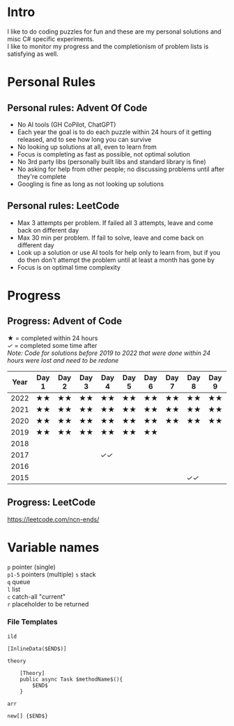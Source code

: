 # Intro

I like to do coding puzzles for fun and these are my personal solutions and misc C# specific experiments.   
I like to monitor my progress and the completionism of problem lists is satisfying as well.  

# Personal Rules

## Personal rules: Advent Of Code
- No AI tools (GH CoPilot, ChatGPT)
- Each year the goal is to do each puzzle within 24 hours of it getting released, and to see how long you can survive
- No looking up solutions at all, even to learn from
- Focus is completing as fast as possible, not optimal solution
- No 3rd party libs (personally built libs and standard library is fine)
- No asking for help from other people; no discussing problems until after they're complete
- Googling is fine as long as not looking up solutions

## Personal rules: LeetCode
- Max 3 attempts per problem. If failed all 3 attempts, leave and come back on different day
- Max 30 min per problem. If fail to solve, leave and come back on different day
- Look up a solution or use AI tools for help only to learn from, but if you do then don't attempt the problem until at least a month has gone by
- Focus is on optimal time complexity

# Progress

## Progress: Advent of Code

**★**  = completed within 24 hours  
*✓* = completed some time after  
*Note: Code for solutions before 2019 to 2022 that were done within 24 hours were lost and need to be redone*

| Year | Day 1 | Day 2 | Day 3 | Day 4 | Day 5 | Day 6 | Day 7 | Day 8 | Day 9 | Day 10 | Day 11 | Day 12 | Day 13 | Day 14 | Day 15 | Day 16 | Day 17 | Day 18 | Day 19 | Day 20 | Day 21 | Day 22 | Day 23 | Day 24 | Day 25 |
|------|-------|-------|-------|------|------|-------|-------|-----|-------|--------|--------|-------|--------|--------|--------|--------|--------|--------|--------|--------|--------|--------|--------|--------|--------|
| 2022 |   **★★**   |   **★★**    |   **★★**    |   **★★**  |    **★★**  |    **★★**   |  **★★**     |   **★★**  |   **★★**    |    **★★**    |     **★★**   | **★★** |    **★***✓*    |        |        |        |        |        |        |        |        |        |        |        |        |
| 2021 |   **★★**   |  **★★**     |   **★★**    |   **★★**  |   **★★**   |   **★★**    |   **★★**    |   **★★**  |     **★★**  |    **★★**    |   **★★**     | **★★** |     **★★**   |    **★★**    |   **★★**     |     **★***✓*   |        |        |        |        |        |        |        |        |        |
| 2020 |    **★★**    |    **★★**    |     **★★**   |      **★★** |     **★★**  |    **★★**    |     **★★**   |  **★★**    |    **★★**    |        |        |       |        |        |        |        |        |        |        |        |        |        |        |        |        |
| 2019 |    **★★**    |    **★★**    |     **★★**   |     **★★** |    **★★**   |     **★★**   |       |     |       |        |        |       |        |        |        |        |        |        |        |        |        |        |        |        |        |
| 2018 |       |       |       |      |      |       |       |     |       |        |        |       |        |        |        |        |        |        |        |        |        |        |        |        |        |
| 2017 |       |       |       | *✓✓* |      |       |       |     |       |        |        | *✓✓*  |        |        |        |        |        |        |        |        |        |        |        |        |        |
| 2016 |       |       |       |      |      |       |       |     |       |        |        |       |        |        |        |        |        |        |        |        |        |        |        |        |        |
| 2015 |   |   |   |   |  |   |       |   *✓✓*  |       |        |        |       |        |        |        |        |        |        |        |        |        |        |        |        |        |

## Progress: LeetCode

https://leetcode.com/ncn-ends/

# Variable names
`p` pointer (single)  
`p1-5` pointers (multiple)
`s` stack   
`q` queue  
`l` list  
`c` catch-all "current"  
`r` placeholder to be returned



### File Templates

`ild`  
```
[InlineData($END$)]
```  
  
`theory`
```
    [Theory]
    public async Task $methodName$(){
        $END$
    }
```

`arr`
```
new[] {$END$}
```